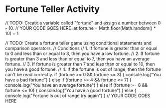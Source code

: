 # Fortune Teller Activity
// TODO: Create a variable called "fortune" and assign a number between 0 - 10.
// YOUR CODE GOES HERE
let fortune = Math.floor(Math.random() * 10) + 1

// TODO: Create a fortune teller game using conditional statements and comparison operators.
// Conditions
// 1. If fortune is greater than or equal to 0 and less than or equal to 3, then you have a low fortune.
// 2. If fortune is greater than 3 and less than or equal to 7, then you have an average fortune.
// 3. If fortune is greater than 7 and less than or equal to 10, then you have a good fortune.
// 4. If the fortune is out of range, then the fortune can't be read correctly.
if (fortune >= 0 && fortune <= 3) {
    console.log("You have a bad fortune")
}
else if (fortune >= 4 && fortune <= 7) {
    console.log("You have an average fortune")
}
else if (fortune >= 8 && fortune <= 10) {
    console.log("You have a good fortune")
}
else {
    console.log("Fortune is out of range try again")
}
// YOUR CODE GOES HERE

